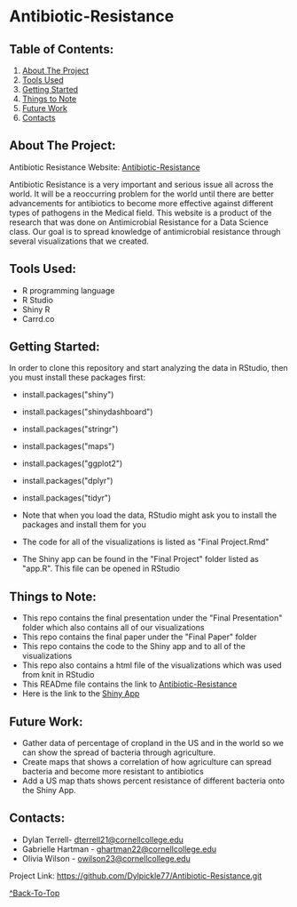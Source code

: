 <a name="section_name"></a>
# Antibiotic-Resistance

Table of Contents:
---------------
1. [About The Project](#about)
2. [Tools Used](#tools)
3. [Getting Started](#start)
4. [Things to Note](#note)
5. [Future Work](#future)
6. [Contacts](#contact)

<a name="about"></a>
About The Project:
---------------
Antibiotic Resistance Website: [Antibiotic-Resistance](https://antibioticresistance2018.carrd.co/)

Antibiotic Resistance is a very important and serious issue all across the world. It will be a reoccurring problem for the world until there are better advancements for antibiotics to become more effective against different types of pathogens in the Medical field. This website is a product of the research that was done on Antimicrobial Resistance for a Data Science class. Our goal is to spread knowledge of antimicrobial resistance through several visualizations that we created.

<a name="tools"></a>
Tools Used:
---------------
* R programming language
* R Studio
* Shiny R
* Carrd.co

<a name="start"></a>
Getting Started:
---------------
In order to clone this repository and start analyzing the data in RStudio, then you must install these packages first:

* install.packages("shiny")
* install.packages("shinydashboard")
* install.packages("stringr")
* install.packages("maps")
* install.packages("ggplot2")
* install.packages("dplyr")
* install.packages("tidyr")

* Note that when you load the data, RStudio might ask you to install the packages and install them for you
* The code for all of the visualizations is listed as "Final Project.Rmd"
* The Shiny app can be found in the "Final Project" folder listed as "app.R". This file can be opened in RStudio


<a name="note"></a>
Things to Note:
---------------
* This repo contains the final presentation under the "Final Presentation" folder which also contains all of our visualizations
* This repo contains the final paper under the "Final Paper" folder
* This repo contains the code to the Shiny app and to all of the visualizations
* This repo also contains a html file of the visualizations which was used from knit in RStudio
* This READme file contains the link to [Antibiotic-Resistance](https://antibioticresistance2018.carrd.co/) 
* Here is the link to the [Shiny App](https://antimicrobial-resistance.shinyapps.io/antibioticClassPrescriptionsUS2018/)

<a name="future"></a>
Future Work:
---------------
* Gather data of percentage of cropland in the US and in the world so we can show the
spread of bacteria through agriculture.
* Create maps that shows a correlation of how agriculture can spread bacteria and become more resistant to antibiotics
* Add a US map thats shows percent resistance of different bacteria onto the Shiny App.

<a name="contact"></a>
Contacts:
---------------
- Dylan Terrell- dterrell21@cornellcollege.edu
- Gabrielle Hartman - ghartman22@cornellcollege.edu
- Olivia Wilson - owilson23@cornellcollege.edu

Project Link: https://github.com/Dylpickle77/Antibiotic-Resistance.git

[^Back-To-Top](#section_name)
          <a name="section_name"></a>
